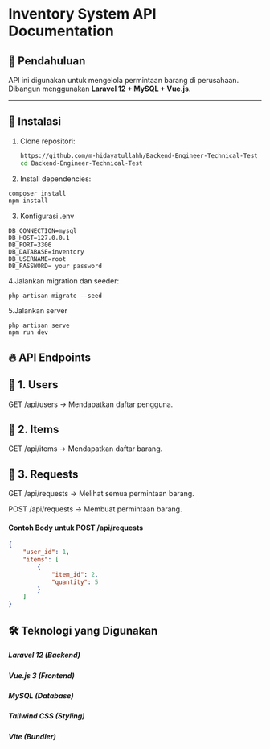 # Inventory System API Documentation

## 📌 Pendahuluan
API ini digunakan untuk mengelola permintaan barang di perusahaan.  
Dibangun menggunakan **Laravel 12 + MySQL + Vue.js**.

---

## 🚀 Instalasi
1. Clone repositori:
   ```bash
   https://github.com/m-hidayatullahh/Backend-Engineer-Technical-Test
   cd Backend-Engineer-Technical-Test

2. Install dependencies:
```bash
composer install
npm install
```

3. Konfigurasi .env
```
DB_CONNECTION=mysql
DB_HOST=127.0.0.1
DB_PORT=3306
DB_DATABASE=inventory
DB_USERNAME=root
DB_PASSWORD= your password
```

4.Jalankan migration dan seeder:
```
php artisan migrate --seed
```

5.Jalankan server
```
php artisan serve
npm run dev
```

## 🔥 API Endpoints
## 📌 1. Users
GET /api/users → Mendapatkan daftar pengguna.

## 📌 2. Items
GET /api/items → Mendapatkan daftar barang.

## 📌 3. Requests
GET /api/requests → Melihat semua permintaan barang.

POST /api/requests → Membuat permintaan barang.

#### Contoh Body untuk POST /api/requests
```json
{
    "user_id": 1,
    "items": [
        {
            "item_id": 2,
            "quantity": 5
        }
    ]
}
```

## 🛠 Teknologi yang Digunakan
##### Laravel 12 (Backend)
##### Vue.js 3 (Frontend)
##### MySQL (Database)
##### Tailwind CSS (Styling)
##### Vite (Bundler)

